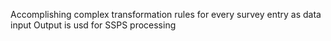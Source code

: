 Accomplishing complex transformation rules for every survey entry as data input
Output is usd for SSPS processing
